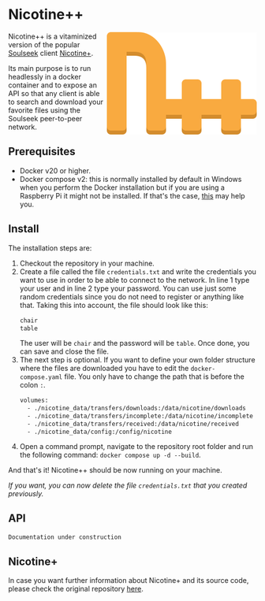 # Nicotine++

<img src="pynicotine/gtkgui/icons/hicolor/scalable/apps/org.nicotine_plus.Nicotinepp.svg" align="right">

Nicotine++ is a vitaminized version of the popular [Soulseek](https://www.slsknet.org/) client [Nicotine+](https://nicotine-plus.org/).

Its main purpose is to run headlessly in a docker container and to expose an API so that any client is able to search and download your favorite files using the Soulseek peer-to-peer network.

## Prerequisites

- Docker v20 or higher.
- Docker compose v2: this is normally installed by default in Windows when you perform the Docker installation but if you are using a Raspberry Pi it might not be installed. If that's the case, [this](https://medium.com/@vinothsubramanian/how-to-install-docker-compose-in-raspberry-pi-4a11e6314bbb) may help you.

## Install

The installation steps are:

1. Checkout the repository in your machine.
2. Create a file called the file `credentials.txt` and write the credentials you want to use in order to be able to connect to the network. In line 1 type your user and in line 2 type your password. You can use just some random credentials since you do not need to register or anything like that. Taking this into account, the file should look like this:
   ```
   chair
   table
   ```
    The user will be `chair` and the password will be `table`. Once done, you can save and close the file.
3. The next step is optional. If you want to define your own folder structure where the files are downloaded you have to edit the `docker-compose.yaml` file. You only have to change the path that is before the colon `:`.
    ```
    volumes:
      - ./nicotine_data/transfers/downloads:/data/nicotine/downloads
      - ./nicotine_data/transfers/incomplete:/data/nicotine/incomplete
      - ./nicotine_data/transfers/received:/data/nicotine/received
      - ./nicotine_data/config:/config/nicotine
    
    ```
4. Open a command prompt, navigate to the repository root folder and run the following command: ```docker compose up -d --build```.

And that's it! Nicotine++ should be now running on your machine. 

*If you want, you can now delete the file `credentials.txt` that you created previously.*

## API

```
Documentation under construction
```

## Nicotine+
In case you want further information about Nicotine+ and its source code, please check the original repository [here](https://github.com/nicotine-plus/nicotine-plus).
